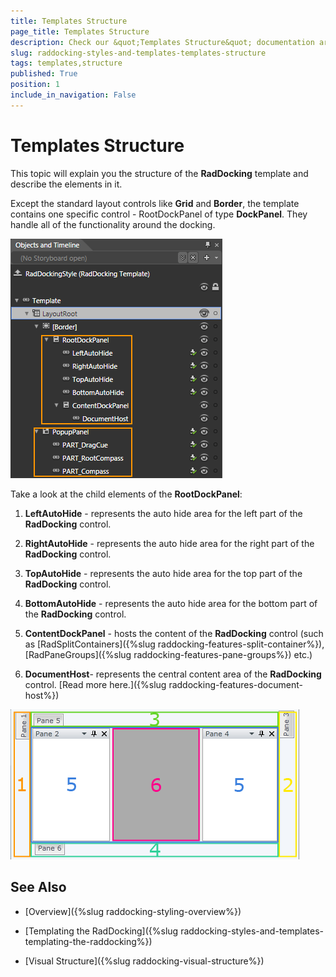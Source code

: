 ```yaml
---
title: Templates Structure
page_title: Templates Structure
description: Check our &quot;Templates Structure&quot; documentation article for the RadDocking {{ site.framework_name }} control.
slug: raddocking-styles-and-templates-templates-structure
tags: templates,structure
published: True
position: 1
include_in_navigation: False
---
```


# Templates Structure

This topic will explain you the structure of the __RadDocking__ template and describe the elements in it.

Except the standard layout controls like __Grid__ and __Border__, the template contains one specific control - RootDockPanel of type __DockPanel__. They handle all of the functionality around the docking.

![WPF RadDocking ](images/RadDocking_Structure_01.png)

Take a look at the child elements of the __RootDockPanel__:

1. __LeftAutoHide__ - represents the auto hide area for the left part of the __RadDocking__ control.

1. __RightAutoHide__ - represents the auto hide area for the right part of the __RadDocking__ control.

1. __TopAutoHide__ - represents the auto hide area for the top part of the __RadDocking__ control.

1. __BottomAutoHide__ - represents the auto hide area for the bottom part of the __RadDocking__ control.

1. __ContentDockPanel__ - hosts the content of the __RadDocking__ control (such as [RadSplitContainers]({%slug raddocking-features-split-container%}), [RadPaneGroups]({%slug raddocking-features-pane-groups%}) etc.)

1. __DocumentHost__- represents the central content area of the __RadDocking__ control. [Read more here.]({%slug raddocking-features-document-host%})

![WPF RadDocking ](images/RadDocking_Structure_02.png)

## See Also

 * [Overview]({%slug raddocking-styling-overview%})

 * [Templating the RadDocking]({%slug raddocking-styles-and-templates-templating-the-raddocking%})

 * [Visual Structure]({%slug raddocking-visual-structure%})
